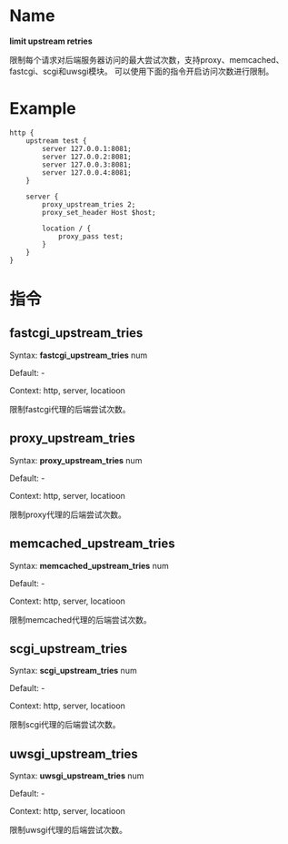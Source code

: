 # Name #

**limit upstream retries**

限制每个请求对后端服务器访问的最大尝试次数，支持proxy、memcached、fastcgi、scgi和uwsgi模块。
可以使用下面的指令开启访问次数进行限制。

# Example #

    http {
        upstream test {
            server 127.0.0.1:8081;
            server 127.0.0.2:8081;
            server 127.0.0.3:8081;
            server 127.0.0.4:8081;
        }
    
        server {
            proxy_upstream_tries 2;
            proxy_set_header Host $host;
    
            location / {
                proxy_pass test;
            }
        }
    }

# 指令 #

## fastcgi\_upstream\_tries ##

Syntax: **fastcgi\_upstream\_tries** num

Default: -

Context: http, server, locatioon

限制fastcgi代理的后端尝试次数。

## proxy\_upstream\_tries ##

Syntax: **proxy\_upstream\_tries** num

Default: -

Context: http, server, locatioon

限制proxy代理的后端尝试次数。

## memcached\_upstream\_tries ##

Syntax: **memcached\_upstream\_tries** num

Default: -

Context: http, server, locatioon

限制memcached代理的后端尝试次数。

## scgi\_upstream\_tries ##

Syntax: **scgi\_upstream\_tries** num

Default: -

Context: http, server, locatioon

限制scgi代理的后端尝试次数。

## uwsgi\_upstream\_tries ##

Syntax: **uwsgi\_upstream\_tries** num

Default: -

Context: http, server, locatioon

限制uwsgi代理的后端尝试次数。
